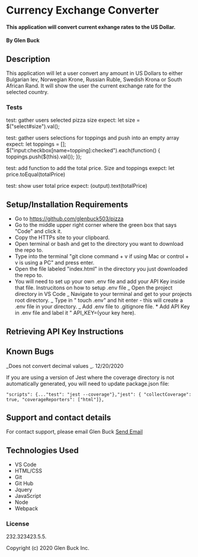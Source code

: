 # Currency Exchange Converter

#### This application will convert current exhange rates to the US Dollar.

#### By Glen Buck

## Description

This application will let a user convert any amount in US Dollars to either Bulgarian lev, Norwegian Krone, Russian Ruble, Swedish Krona or South African Rand. It will show the user the current exchange rate for the selected country.

### Tests

test: gather users selected pizza size
expect: let size = \$("select#size").val();

test: gather users selections for toppings and push into an empty array
expect: let toppings = []; $("input:checkbox[name=topping]:checked").each(function() {
      toppings.push($(this).val());
});

test: add function to add the total price. Size and toppings
exepct: let price.toEqual(totalPrice)

test: show user total price
expect: (output).text(totalPrice)

## Setup/Installation Requirements

- Go to https://github.com/glenbuck503/pizza
- Go to the middle upper right corner where the green box that says "Code" and click it.
- Copy the HTTPs site to your clipboard.
- Open terminal or bash and get to the directory you want to download the repo to.
- Type into the terminal "git clone command + v if using Mac or control + v is using a PC" and press enter.
- Open the file labeled "index.html" in the directory you just downloaded the repo to.
- You will need to set up your own .env file and add your API Key inside that file.
  Instrucitons on how to setup .env file
  _ Open the project directory in VS Code
  _ Navigate to your terminal and get to your projects root directory.
  _ Type in " touch .env" and hit enter - this will create a .env file in your directory.
  _ Add .env file to .gitignore file. \* Add API Key in .env file and label it " API_KEY=(your key here).

## Retrieving API Key Instructions

## Known Bugs

_Does not convert decimal values _. 12/20/2020

If you are using a version of Jest where the coverage directory is not automatically generated, you will need to update package.json file:

`"scripts": {..."test": "jest --coverage"},"jest": { "collectCoverage": true, "coverageReporters": ["html"]},`

## Support and contact details

For contact support, please email Glen Buck <a href = "mailto: glenbuck@gamil.com">Send Email</a>

## Technologies Used

- VS Code
- HTML/CSS
- Git
- Git Hub
- Jquery
- JavaScript
- Node
- Webpack

### License

232.323423.5.5.

Copyright (c) 2020 Glen Buck Inc.

